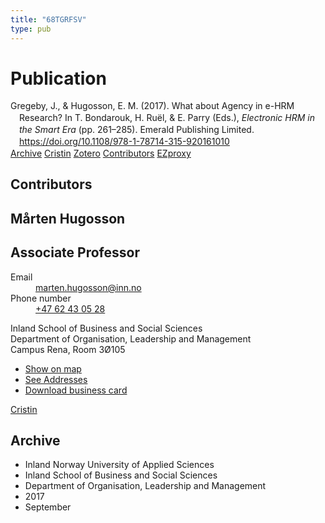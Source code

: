 ```yaml
---
title: "68TGRFSV"
type: pub
---
```

<h1>Publication</h1>
<article id="csl-bib-container-68TGRFSV" class="csl-bib-container">
  <div class="csl-bib-body" style="line-height: 1.35; padding-left: 1em; text-indent:-1em;">
  <div class="csl-entry">Gregeby, J., &amp; Hugosson, E. M. (2017). What about Agency in e-HRM Research? In T. Bondarouk, H. Ru&#xEB;l, &amp; E. Parry (Eds.), <i>Electronic HRM in the Smart Era</i> (pp. 261&#x2013;285). Emerald Publishing Limited. <a href="https://doi.org/10.1108/978-1-78714-315-920161010">https://doi.org/10.1108/978-1-78714-315-920161010</a></div>
</div>
  <div class="csl-bib-buttons">
    <a href="#taxonomy-article-68TGRFSV" class="csl-bib-button">Archive</a>
    <a href alt="Cristin URL" class="csl-bib-button">Cristin</a>
    <a href alt="Zotero URL" class="csl-bib-button">Zotero</a>
    <a href="#contributors-article-68TGRFSV" class="csl-bib-button">Contributors</a>
    <a href="http://ezproxy.inn.no/login?url=https://doi.org/10.1108/978-1-78714-315-920161010" class="csl-bib-button">EZproxy</a>
  </div>
  <div id="csl-bib-meta-container-68TGRFSV"></div>
</article>
<div id="csl-bib-meta-68TGRFSV" class="csl-bib-meta">
  <article id="contributors-article-68TGRFSV" class="contributors-article">
    <h1>Contributors</h1>
    <div class="personas">
<div class="vrtx-hinn-person-card">
<div class="photo">
<i class="lar la-user-circle missing-person"></i>
</div>
<div class="info">
<hgroup><h1>Mårten Hugosson</h1>
<h2>Associate Professor</h2>
</hgroup><dl>
<dt>Email</dt>
<dd>
<a href="mailto:marten.hugosson@inn.no">marten.hugosson@inn.no</a>
</dd>
<dt>Phone number</dt>
<dd><a href="tel:+4762430528">
+47 62 43 05 28
</a></dd>
</dl>
<p>
Inland School of Business and Social Sciences<br>
Department of Organisation, Leadership and Management<br>
Campus Rena,
Room 3Ø105
</p>
<ul class="vrtx-hinn-links">
<li><a href="https://www.google.com/maps?q=61.13620,11.37454">Show on map</a></li>
<li><a href="https://www.inn.no/english/find-an-employee/marten-hugosson.html#vrtx-hinn-addresses">See Addresses</a></li>
<li><a href="https://www.inn.no/english/find-an-employee/marten-hugosson.html?vrtx=vcf">Download business card</a></li>
</ul>
</div>
</div>
<a href="https://app.cristin.no/persons/show.jsf?id=879091" alt="Cristin URL" class="personas-cristin">Cristin</a>
</div>
  </article>
  <article id="taxonomy-article-68TGRFSV" class="taxonomy-article">
    <h1>Archive</h1>
    <ul>
      <li>Inland Norway University of Applied Sciences</li>
      <li>Inland School of Business and Social Sciences</li>
      <li>Department of Organisation, Leadership and Management</li>
      <li>2017</li>
      <li>September</li>
    </ul>
  </article>
</div>
